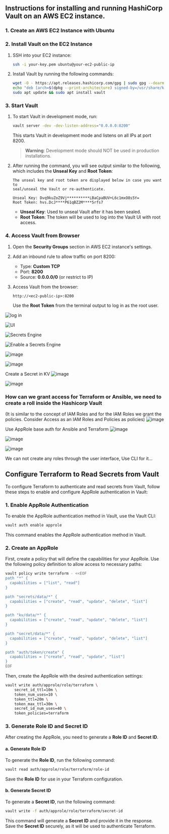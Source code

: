 ## Instructions for installing and running HashiCorp Vault on an AWS EC2 instance.

### 1. Create an AWS EC2 Instance with Ubuntu

### 2. Install Vault on the EC2 Instance

1. SSH into your EC2 instance:
   ```bash
   ssh -i your-key.pem ubuntu@your-ec2-public-ip
   ```

2. Install Vault by running the following commands:
   ```bash
   wget -O - https://apt.releases.hashicorp.com/gpg | sudo gpg --dearmor -o /usr/share/keyrings/hashicorp-archive-keyring.gpg
   echo "deb [arch=$(dpkg --print-architecture) signed-by=/usr/share/keyrings/hashicorp-archive-keyring.gpg] https://apt.releases.hashicorp.com $(lsb_release -cs) main" | sudo tee /etc/apt/sources.list.d/hashicorp.list
   sudo apt update && sudo apt install vault
   ```

### 3. Start Vault

1. To start Vault in development mode, run:
   ```bash
   vault server -dev -dev-listen-address="0.0.0.0:8200"
   ```

   This starts Vault in development mode and listens on all IPs at port 8200.

   > **Warning**: Development mode should NOT be used in production installations.

2. After running the command, you will see output similar to the following, which includes the **Unseal Key** and **Root Token**:

   ```
   The unseal key and root token are displayed below in case you want to
   seal/unseal the Vault or re-authenticate.

   Unseal Key: Dvq9kuZoZ9Vj**********LBaCpaBUV+L6c1mxO8s5Y=
   Root Token: hvs.DcJ****P61qBZ2M****5rfs7
   ```

   - **Unseal Key**: Used to unseal Vault after it has been sealed.
   - **Root Token**: The token will be used to log into the Vault UI with root access.

### 4. Access Vault from Browser

1. Open the **Security Groups** section in AWS EC2 instance's settings.
2. Add an inbound rule to allow traffic on port 8200:
   - Type: **Custom TCP**
   - Port: **8200**
   - Source: **0.0.0.0/0** (or restrict to IP)
   
3. Access Vault from the browser:
   ```
   http://<ec2-public-ip>:8200
   ```

   Use the **Root Token** from the terminal output to log in as the root user.

![log in](https://github.com/user-attachments/assets/f6e7b8a8-fd57-494a-89ce-dd1a75235d2e)

![UI](https://github.com/user-attachments/assets/7776fd6b-34b5-4c84-8656-56b48ec107c1)

![Secrets Engine](https://github.com/user-attachments/assets/1eeb64fc-7f9a-4ab6-8035-f51d906a99b8)

![Enable a Secrets Engine](https://github.com/user-attachments/assets/3fbf0ce2-3ddc-4bf1-a85d-2b0de5d2c60f)

![image](https://github.com/user-attachments/assets/bbaced97-3318-4807-b41e-4ffb6dce34f8)

![image](https://github.com/user-attachments/assets/199dd612-9abe-4725-bf76-77f3d1880148)

Create a Secret in KV
![image](https://github.com/user-attachments/assets/eb596c4e-16b7-4889-bb1b-c28eaa23ffc8)

![image](https://github.com/user-attachments/assets/b5286de9-7835-477c-b85b-ddc018db72fb)

### How can we grant access for Terraform or Ansible, we need to create a roll inside the Hashicorp Vault 
(It is similar to the concept of IAM Roles and for the IAM Roles we grant the policies. Consider Access as an IAM Roles and Policies as policies)
![image](https://github.com/user-attachments/assets/a1afce53-1ba6-41a9-aa6b-53ae391c9896)

Use AppRole base auth for Ansible and Terraform
![image](https://github.com/user-attachments/assets/1d502d5d-57b9-44e5-93d2-acd5478d3e3c)

![image](https://github.com/user-attachments/assets/b34a5a6a-3742-4897-a664-e1259ba9cdc8)

![image](https://github.com/user-attachments/assets/ef3e54f4-b40b-4c98-a8ca-7c3551e51af3)

We can not create any roles through the user interface, Use CLI for it...

## Configure Terraform to Read Secrets from Vault

To configure Terraform to authenticate and read secrets from Vault, follow these steps to enable and configure AppRole authentication in Vault:

### 1. Enable AppRole Authentication

To enable the AppRole authentication method in Vault, use the Vault CLI:

```bash
vault auth enable approle
```

This command enables the AppRole authentication method in Vault.

### 2. Create an AppRole

First, create a policy that will define the capabilities for your AppRole. Use the following policy definition to allow access to necessary paths:

```bash
vault policy write terraform - <<EOF
path "*" {
  capabilities = ["list", "read"]
}

path "secrets/data/*" {
  capabilities = ["create", "read", "update", "delete", "list"]
}

path "kv/data/*" {
  capabilities = ["create", "read", "update", "delete", "list"]
}

path "secret/data/*" {
  capabilities = ["create", "read", "update", "delete", "list"]
}

path "auth/token/create" {
  capabilities = ["create", "read", "update", "list"]
}
EOF
```

Then, create the AppRole with the desired authentication settings:

```bash
vault write auth/approle/role/terraform \
    secret_id_ttl=10m \
    token_num_uses=10 \
    token_ttl=20m \
    token_max_ttl=30m \
    secret_id_num_uses=40 \
    token_policies=terraform
```

### 3. Generate Role ID and Secret ID

After creating the AppRole, you need to generate a **Role ID** and **Secret ID**.

#### a. Generate Role ID

To generate the **Role ID**, run the following command:

```bash
vault read auth/approle/role/terraform/role-id
```

Save the **Role ID** for use in your Terraform configuration.

#### b. Generate Secret ID

To generate a **Secret ID**, run the following command:

```bash
vault write -f auth/approle/role/terraform/secret-id
```

This command will generate a **Secret ID** and provide it in the response. Save the **Secret ID** securely, as it will be used to authenticate Terraform.
